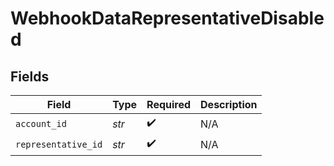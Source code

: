 # WebhookDataRepresentativeDisabled


## Fields

| Field               | Type                | Required            | Description         |
| ------------------- | ------------------- | ------------------- | ------------------- |
| `account_id`        | *str*               | :heavy_check_mark:  | N/A                 |
| `representative_id` | *str*               | :heavy_check_mark:  | N/A                 |